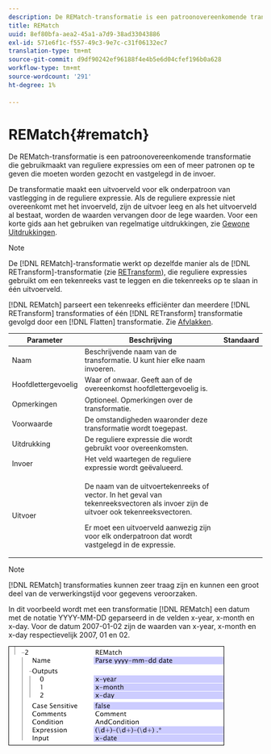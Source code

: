 ```yaml
---
description: De REMatch-transformatie is een patroonovereenkomende transformatie die gebruikmaakt van reguliere expressies om een of meer patronen op te geven die moeten worden gezocht en vastgelegd in de invoer.
title: REMatch
uuid: 8ef80bfa-aea2-45a1-a7d9-38ad33043886
exl-id: 571e6f1c-f557-49c3-9e7c-c31f06132ec7
translation-type: tm+mt
source-git-commit: d9df90242ef96188f4e4b5e6d04cfef196b0a628
workflow-type: tm+mt
source-wordcount: '291'
ht-degree: 1%

---
```


# REMatch{#rematch}

De REMatch-transformatie is een patroonovereenkomende transformatie die gebruikmaakt van reguliere expressies om een of meer patronen op te geven die moeten worden gezocht en vastgelegd in de invoer.

De transformatie maakt een uitvoerveld voor elk onderpatroon van vastlegging in de reguliere expressie. Als de reguliere expressie niet overeenkomt met het invoerveld, zijn de uitvoer leeg en als het uitvoerveld al bestaat, worden de waarden vervangen door de lege waarden. Voor een korte gids aan het gebruiken van regelmatige uitdrukkingen, zie [Gewone Uitdrukkingen](../../../../../home/c-dataset-const-proc/c-reg-exp.md#concept-070077baa419475094ef0469e92c5b9c).

>[!NOTE]
>
>De [!DNL REMatch]-transformatie werkt op dezelfde manier als de [!DNL RETransform]-transformatie (zie [RETransform](../../../../../home/c-dataset-const-proc/c-data-trans/c-transf-types/c-standard-transf/c-retransform.md#concept-23f80aa0bc204565b337e5c4931f6a74)), die reguliere expressies gebruikt om een tekenreeks vast te leggen en die tekenreeks op te slaan in één uitvoerveld.

[!DNL REMatch] parseert een tekenreeks efficiënter dan meerdere  [!DNL RETransform] transformaties of één  [!DNL RETransform] transformatie gevolgd door een  [!DNL Flatten] transformatie. Zie [Afvlakken](../../../../../home/c-dataset-const-proc/c-data-trans/c-transf-types/c-standard-transf/c-flatten.md#concept-7acd351a6d2444bd960ca412ae3333ce).

<table id="table_7077578512B249E986BC79AE770CBD9A"> 
 <thead> 
  <tr> 
   <th colname="col1" class="entry"> Parameter </th> 
   <th colname="col2" class="entry"> Beschrijving </th> 
   <th colname="col3" class="entry"> Standaard </th> 
  </tr> 
 </thead>
 <tbody> 
  <tr> 
   <td colname="col1"> Naam </td> 
   <td colname="col2"> Beschrijvende naam van de transformatie. U kunt hier elke naam invoeren. </td> 
   <td colname="col3"></td> 
  </tr> 
  <tr> 
   <td colname="col1"> Hoofdlettergevoelig </td> 
   <td colname="col2"> Waar of onwaar. Geeft aan of de overeenkomst hoofdlettergevoelig is. </td> 
   <td colname="col3"></td> 
  </tr> 
  <tr> 
   <td colname="col1"> Opmerkingen </td> 
   <td colname="col2"> Optioneel. Opmerkingen over de transformatie. </td> 
   <td colname="col3"></td> 
  </tr> 
  <tr> 
   <td colname="col1"> Voorwaarde </td> 
   <td colname="col2"> De omstandigheden waaronder deze transformatie wordt toegepast. </td> 
   <td colname="col3"></td> 
  </tr> 
  <tr> 
   <td colname="col1"> Uitdrukking </td> 
   <td colname="col2"> De reguliere expressie die wordt gebruikt voor overeenkomsten. </td> 
   <td colname="col3"></td> 
  </tr> 
  <tr> 
   <td colname="col1"> Invoer </td> 
   <td colname="col2"> Het veld waartegen de reguliere expressie wordt geëvalueerd. </td> 
   <td colname="col3"></td> 
  </tr> 
  <tr> 
   <td colname="col1"> Uitvoer </td> 
   <td colname="col2"> <p>De naam van de uitvoertekenreeks of vector. In het geval van tekenreeksvectoren als invoer zijn de uitvoer ook tekenreeksvectoren. </p> <p> Er moet een uitvoerveld aanwezig zijn voor elk onderpatroon dat wordt vastgelegd in de expressie. </p> </td> 
   <td colname="col3"></td> 
  </tr> 
 </tbody> 
</table>

>[!NOTE]
>
>[!DNL REMatch] transformaties kunnen zeer traag zijn en kunnen een groot deel van de verwerkingstijd voor gegevens veroorzaken.

In dit voorbeeld wordt met een transformatie [!DNL REMatch] een datum met de notatie YYYY-MM-DD geparseerd in de velden x-year, x-month en x-day. Voor de datum 2007-01-02 zijn de waarden van x-year, x-month en x-day respectievelijk 2007, 01 en 02.

![](assets/cfg_TransformationType_REMatch.png)
